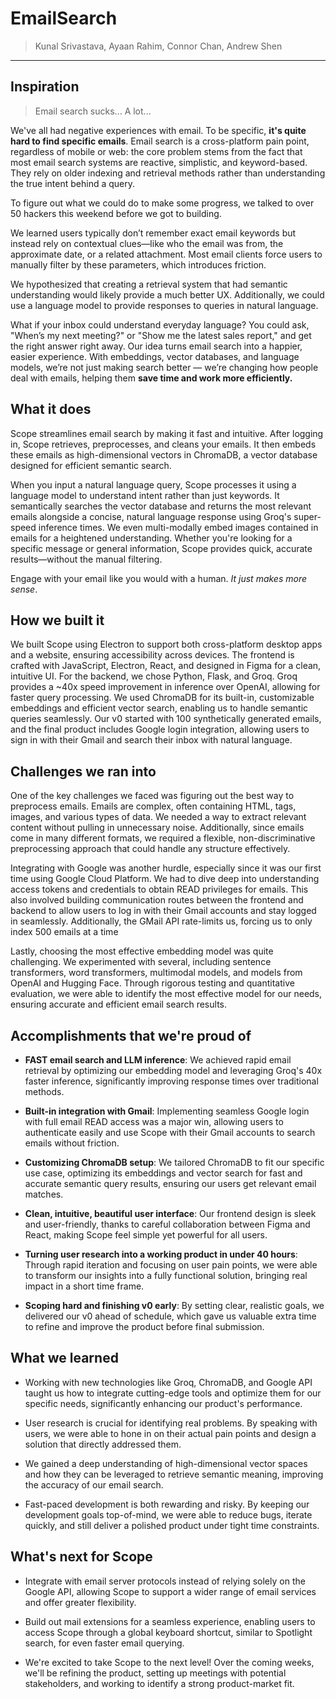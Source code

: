 # EmailSearch

> Kunal Srivastava, Ayaan Rahim, Connor Chan, Andrew Shen
---

## Inspiration
> Email search sucks... A lot...

We've all had negative experiences with email. To be specific, **it's quite hard to find specific emails**. Email search is a cross-platform pain point, regardless of mobile or web: the core problem stems from the fact that most email search systems are reactive, simplistic, and keyword-based. They rely on older indexing and retrieval methods rather than understanding the true intent behind a query.

To figure out what we could do to make some progress, we talked to over 50 hackers this weekend before we got to building.

We learned users typically don’t remember exact email keywords but instead rely on contextual clues—like who the email was from, the approximate date, or a related attachment. Most email clients force users to manually filter by these parameters, which introduces friction.

We hypothesized that creating a retrieval system that had semantic understanding would likely provide a much better UX. Additionally, we could use a language model to provide responses to queries in natural language. 

What if your inbox could understand everyday language? You could ask, "When’s my next meeting?" or "Show me the latest sales report," and get the right answer right away. Our idea turns email search into a happier, easier experience. With embeddings, vector databases, and language models, we’re not just making search better — we’re changing how people deal with emails, helping them **save time and work more efficiently.**

## What it does
Scope streamlines email search by making it fast and intuitive. After logging in, Scope retrieves, preprocesses, and cleans your emails. It then embeds these emails as high-dimensional vectors in ChromaDB, a vector database designed for efficient semantic search.

When you input a natural language query, Scope processes it using a language model to understand intent rather than just keywords. It semantically searches the vector database and returns the most relevant emails alongside a concise, natural language response using Groq's super-speed inference times. We even multi-modally embed images contained in emails for a heightened understanding. Whether you're looking for a specific message or general information, Scope provides quick, accurate results—without the manual filtering. 

Engage with your email like you would with a human. *It just makes more sense*.

## How we built it

We built Scope using Electron to support both cross-platform desktop apps and a website, ensuring accessibility across devices. The frontend is crafted with JavaScript, Electron, React, and designed in Figma for a clean, intuitive UI. For the backend, we chose Python, Flask, and Groq. Groq provides a ~40x speed improvement in inference over OpenAI, allowing for faster query processing. We used ChromaDB for its built-in, customizable embeddings and efficient vector search, enabling us to handle semantic queries seamlessly. Our v0 started with 100 synthetically generated emails, and the final product includes Google login integration, allowing users to sign in with their Gmail and search their inbox with natural language.

## Challenges we ran into

One of the key challenges we faced was figuring out the best way to preprocess emails. Emails are complex, often containing HTML, tags, images, and various types of data. We needed a way to extract relevant content without pulling in unnecessary noise. Additionally, since emails come in many different formats, we required a flexible, non-discriminative preprocessing approach that could handle any structure effectively.

Integrating with Google was another hurdle, especially since it was our first time using Google Cloud Platform. We had to dive deep into understanding access tokens and credentials to obtain READ privileges for emails. This also involved building communication routes between the frontend and backend to allow users to log in with their Gmail accounts and stay logged in seamlessly. Additionally, the GMail API rate-limits us, forcing us to only index 500 emails at a time

Lastly, choosing the most effective embedding model was quite challenging. We experimented with several, including sentence transformers, word transformers, multimodal models, and models from OpenAI and Hugging Face. Through rigorous testing and quantitative evaluation, we were able to identify the most effective model for our needs, ensuring accurate and efficient email search results.


## Accomplishments that we're proud of

- **FAST email search and LLM inference**: We achieved rapid email retrieval by optimizing our embedding model and leveraging Groq's 40x faster inference, significantly improving response times over traditional methods.

- **Built-in integration with Gmail**: Implementing seamless Google login with full email READ access was a major win, allowing users to authenticate easily and use Scope with their Gmail accounts to search emails without friction.

- **Customizing ChromaDB setup**: We tailored ChromaDB to fit our specific use case, optimizing its embeddings and vector search for fast and accurate semantic query results, ensuring our users get relevant email matches.

- **Clean, intuitive, beautiful user interface**: Our frontend design is sleek and user-friendly, thanks to careful collaboration between Figma and React, making Scope feel simple yet powerful for all users.

- **Turning user research into a working product in under 40 hours**: Through rapid iteration and focusing on user pain points, we were able to transform our insights into a fully functional solution, bringing real impact in a short time frame.

- **Scoping hard and finishing v0 early**: By setting clear, realistic goals, we delivered our v0 ahead of schedule, which gave us valuable extra time to refine and improve the product before final submission.

## What we learned

- Working with new technologies like Groq, ChromaDB, and Google API taught us how to integrate cutting-edge tools and optimize them for our specific needs, significantly enhancing our product's performance.
  
- User research is crucial for identifying real problems. By speaking with users, we were able to hone in on their actual pain points and design a solution that directly addressed them.

- We gained a deep understanding of high-dimensional vector spaces and how they can be leveraged to retrieve semantic meaning, improving the accuracy of our email search.

- Fast-paced development is both rewarding and risky. By keeping our development goals top-of-mind, we were able to reduce bugs, iterate quickly, and still deliver a polished product under tight time constraints.

## What's next for Scope

- Integrate with email server protocols instead of relying solely on the Google API, allowing Scope to support a wider range of email services and offer greater flexibility.
  
- Build out mail extensions for a seamless experience, enabling users to access Scope through a global keyboard shortcut, similar to Spotlight search, for even faster email querying.

- We're excited to take Scope to the next level! Over the coming weeks, we'll be refining the product, setting up meetings with potential stakeholders, and working to identify a strong product-market fit.
